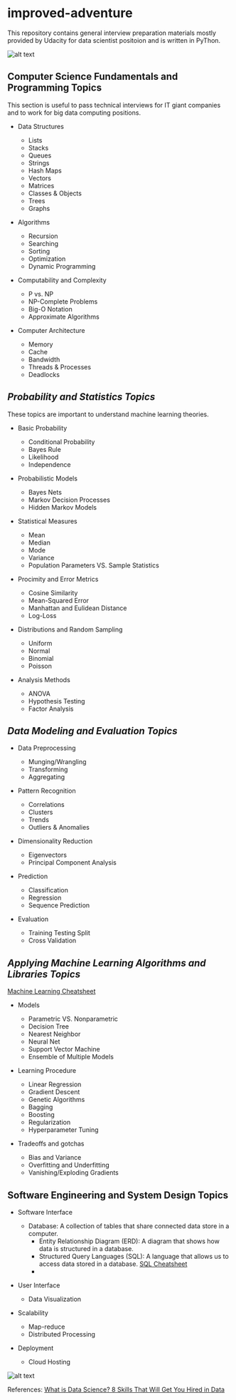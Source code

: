 # improved-adventure

This repository contains general interview preparation materials mostly provided by Udacity for data scientist positoion and is written in PyThon.

![alt text](http://nirvacana.com/thoughts/wp-content/uploads/2013/07/RoadToDataScientist1.png "Image 1 to road to data scientist")

## Computer Science Fundamentals and Programming Topics  

This section is useful to pass technical interviews for IT giant companies and to work for big data computing positions. 

- Data Structures
  * Lists
  * Stacks
  * Queues
  * Strings
  * Hash Maps
  * Vectors
  * Matrices
  * Classes & Objects
  * Trees
  * Graphs

- Algorithms
  * Recursion
  * Searching
  * Sorting
  * Optimization
  * Dynamic Programming  

- Computability and Complexity
  * P vs. NP
  * NP-Complete Problems
  * Big-O Notation
  * Approximate Algorithms

- Computer Architecture
  * Memory
  * Cache
  * Bandwidth
  * Threads & Processes
  * Deadlocks

## _Probability and Statistics Topics_

These topics are important to understand machine learning theories.

- Basic Probability
  * Conditional Probability
  * Bayes Rule
  * Likelihood
  * Independence

- Probabilistic Models
  * Bayes Nets
  * Markov Decision Processes
  * Hidden Markov Models

- Statistical Measures
  * Mean
  * Median
  * Mode
  * Variance
  * Population Parameters VS. Sample Statistics

- Procimity and Error Metrics
  * Cosine Similarity
  * Mean-Squared Error
  * Manhattan and Eulidean Distance
  * Log-Loss

- Distributions and Random Sampling
  * Uniform
  * Normal
  * Binomial
  * Poisson

- Analysis Methods
  * ANOVA
  * Hypothesis Testing
  * Factor Analysis

## _Data Modeling and Evaluation Topics_
- Data Preprocessing 
  * Munging/Wrangling
  * Transforming
  * Aggregating

- Pattern Recognition
  * Correlations
  * Clusters
  * Trends
  * Outliers & Anomalies

- Dimensionality Reduction
  * Eigenvectors
  * Principal Component Analysis

- Prediction
  * Classification
  * Regression
  * Sequence Prediction

- Evaluation
  * Training Testing Split
  * Cross Validation

## _Applying Machine Learning Algorithms and Libraries Topics_

[Machine Learning Cheatsheet](https://stanford.edu/~shervine/teaching/cs-229/)

- Models
  * Parametric VS. Nonparametric
  * Decision Tree
  * Nearest Neighbor
  * Neural Net
  * Support Vector Machine
  * Ensemble of Multiple Models

- Learning Procedure
  * Linear Regression
  * Gradient Descent
  * Genetic Algorithms
  * Bagging
  * Boosting
  * Regularization
  * Hyperparameter Tuning

- Tradeoffs and gotchas
  * Bias and Variance
  * Overfitting and Underfitting
  * Vanishing/Exploding Gradients

## Software Engineering and System Design Topics
- Software Interface
  * Database: A collection of tables that share connected data store in a computer.
    * Entity Relationship Diagram (ERD): A diagram that shows how data is structured in a database.
    * Structured Query Languages (SQL): A language that allows us to access data stored in a database. [SQL Cheatsheet](https://github.com/enochtangg/quick-SQL-cheatsheet)
    * 

- User Interface
  * Data Visualization

- Scalability
  * Map-reduce
  * Distributed Processing

- Deployment
  * Cloud Hosting  

![alt text](https://i2.wp.com/blog.udacity.com/wp-content/uploads/2014/11/Data-Science-Skills-Udacity-Matrix.png?zoom=2&resize=640%2C521&ssl=1 "Table 1 to compare jobs related data")

References: [What is Data Science? 8 Skills That Will Get You Hired in Data](https://blog.udacity.com/2014/11/data-science-job-skills.html)
